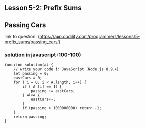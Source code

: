 ## Lesson 5-2: Prefix Sums
## Passing Cars
link to question: (https://app.codility.com/programmers/lessons/5-prefix_sums/passing_cars/)

### solution in javascript (100-100)
```
function solution(A) {
    // write your code in JavaScript (Node.js 8.9.4)
    let passing = 0;
    eastCars = 0;
    for ( i = 0; i < A.length; i++) {
        if ( A [i] == 1) {
            passing += eastCars;
        } else {
            eastCars++;
        }
        if (passing > 1000000000) return -1;
    }
    return passing;
}

```
